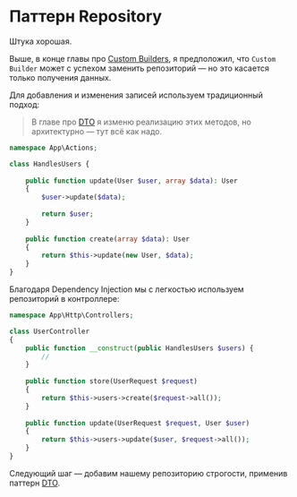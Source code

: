 # Паттерн Repository

Штука хорошая.

Выше, в конце главы про [Custom Builders](local_scopes.md), 
я предположил, что `Custom Builder` может с успехом заменить репозиторий 
— но это касается только получения данных.

Для добавления и изменения записей используем традиционный подход:

> В главе про [DTO](dto.md) я изменю реализацию этих методов, но архитектурно — тут всё как надо.

```php
namespace App\Actions;

class HandlesUsers {
    
    public function update(User $user, array $data): User 
    {
        $user->update($data);
        
        return $user;
    }
    
    public function create(array $data): User 
    {
        return $this->update(new User, $data);
    }
}
```

Благодаря Dependency Injection мы с легкостью используем репозиторий в контроллере:

```php
namespace App\Http\Controllers;

class UserController
{
    public function __construct(public HandlesUsers $users) {
        //
    }
    
    public function store(UserRequest $request) 
    {
        return $this->users->create($request->all());
    }
    
    public function update(UserRequest $request, User $user) 
    {
        return $this->users->update($user, $request->all());
    }
}
```

Следующий шаг — добавим нашему репозиторию строгости, применив паттерн [DTO](dto.md).